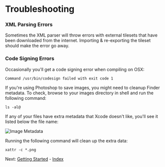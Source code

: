 # Troubleshooting


### XML Parsing Errors

Sometimes the XML parser will throw errors with external tilesets that have been downloaded from the internet. Importing & re-exporting the tileset should make the error go away.


### Code Signing Errors

Occasionally you'll get a code signing error when compiling on OSX:

    Command /usr/bin/codesign failed with exit code 1

If you're using Photoshop to save images, you might need to cleanup Finder metadata. To check, browse to your images directory in shell and run the following command:
 
    ls -al@

If any of your files have extra metadata that Xcode doesn't like, you'll see it listed below the file name:

![Image Metadata](https://raw.githubusercontent.com/mfessenden/SKTiled/master/docs/Images/xattr-cleanup.png)

Running the following command will clean up the extra data:

    xattr -c *.png



Next: [Getting Started](getting-started.html) - [Index](Tutorial.html)
